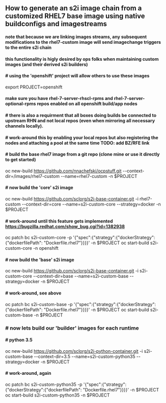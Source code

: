## How to generate an s2i image chain from a customized RHEL7 base image using native buildconfigs and imagestreams
#### note that because we are linking images streams, any subsequent modifications to the rhel7-custom image will send imagechange triggers to the entire s2i chain
#### this functionality is higly desired by ops folks when maintaining custom images (and their derived s2i builders)

#### # using the 'openshift' project will allow others to use these images
export PROJECT=openshift

#### make sure you have rhel-7-server-rhscl-rpms and rhel-7-server-optional-rpms repos enabled on all openshift build/app nodes

#### # there is also a requirment that all boxes doing builds be connected to upstream RHN and not local repos (even when mirroring all necessary channels locally).  
#### # work-around this by enabling your local repos but also registering the nodes and attaching a pool at the same time  TODO: add BZ/RFE link 

#### # build the base rhel7 image from a git repo (clone mine or use it directly to get started)
oc new-build https://github.com/nnachefski/ocpstuff.git --context-dir=/images/rhel7-custom --name=rhel7-custom -n $PROJECT

#### # now build the 'core' s2i image
oc new-build https://github.com/sclorg/s2i-base-container.git -i rhel7-custom --context-dir=core --name=s2i-custom-core --strategy=docker -n $PROJECT

#### # work-around until this feature gets implemented https://bugzilla.redhat.com/show_bug.cgi?id=1382938 
oc patch bc s2i-custom-core -p '{"spec":{"strategy":{"dockerStrategy":{"dockerfilePath": "Dockerfile.rhel7"}}}}' -n $PROJECT
oc start-build s2i-custom-core -n openshift

#### # now build the 'base' s2i image
oc new-build https://github.com/sclorg/s2i-base-container.git -i s2i-custom-core --context-dir=base --name=s2i-custom-base --strategy=docker -n $PROJECT

#### # work-around, see above
oc patch bc s2i-custom-base -p '{"spec":{"strategy":{"dockerStrategy":{"dockerfilePath": "Dockerfile.rhel7"}}}}' -n $PROJECT
oc start-build s2i-custom-base -n $PROJECT

### # now lets build our 'builder' images for each runtime

#### # python 3.5
oc new-build https://github.com/sclorg/s2i-python-container.git -i s2i-custom-base --context-dir=3.5 --name=s2i-custom-python35 --strategy=docker -n $PROJECT

#### # work-around, again
oc patch bc s2i-custom-python35 -p '{"spec":{"strategy":{"dockerStrategy":{"dockerfilePath": "Dockerfile.rhel7"}}}}' -n $PROJECT
oc start-build s2i-custom-python35 -n $PROJECT


